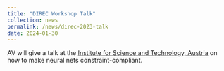 ```yaml
---
title: "DIREC Workshop Talk"
collection: news
permalink: /news/direc-2023-talk
date: 2024-01-30
---
```

AV will give a talk at the <a href="https://direc.dk/workshop-on-verifiable-and-robust-ai-2/">Institute for Science and Technology, Austria</a> on how to make neural nets constraint-compliant.